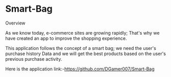 # Smart-Bag
Overview

As we know today, e-commerce sites are growing rapidly; That's why we have created an app to improve the shopping experience. 
 
This application follows the concept of a smart bag; we need the user's purchase history Data and we will get the best products based on the user's previous purchase activity.

Here is the application link:-https://github.com/DGamer007/Smart-Bag

